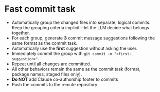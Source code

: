 # Fast commit task

- Automatically group the changed files into separate, logical commits. Keep the grouping criteria implicit—let the LLM decide what belongs together.
- For each group, generate **3** commit message suggestions following the same format as the commit task.
- Automatically use the **first** suggestion without asking the user.
- Immediately commit the group with `git commit -m "<first-suggestion>"`.
- Repeat until all changes are committed.
- All other behaviors remain the same as the commit task (format, package names, staged files only).
- **Do NOT** add Claude co-authorship footer to commits
- Push the commits to the remote repository
